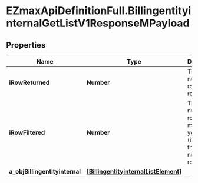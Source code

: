 # EZmaxApiDefinitionFull.BillingentityinternalGetListV1ResponseMPayload

## Properties

Name | Type | Description | Notes
------------ | ------------- | ------------- | -------------
**iRowReturned** | **Number** | The number of rows returned | 
**iRowFiltered** | **Number** | The number of rows matching your filters (if any) or the total number of rows | 
**a_objBillingentityinternal** | [**[BillingentityinternalListElement]**](BillingentityinternalListElement.md) |  | 


